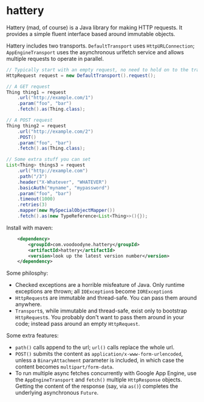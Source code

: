 # hattery

Hattery (mad, of course) is a Java library for making HTTP requests. It provides a simple fluent interface based around immutable objects.
 
Hattery includes two transports. `DefaultTransport` uses `HttpURLConnection`; `AppEngineTransport` uses the asynchronous urlfetch service and allows multiple requests to operate in parallel.
 
```java
// Typically start with an empty request, no need to hold on to the transport
HttpRequest request = new DefaultTransport().request();

// A GET request
Thing thing1 = request
	.url("http://example.com/1")
	.param("foo", "bar")
	.fetch().as(Thing.class);

// A POST request
Thing thing2 = request
	.url("http://example.com/2")
	.POST()
	.param("foo", "bar")
	.fetch().as(Thing.class);

// Some extra stuff you can set
List<Thing> things3 = request
	.url("http://example.com")
	.path("/3")
	.header("X-Whatever", "WHATEVER")
	.basicAuth("myname", "mypassword")
	.param("foo", "bar")
	.timeout(1000)
	.retries(3)
	.mapper(new MySpecialObjectMapper())
	.fetch().as(new TypeReference<List<Thing>>(){});
```

Install with maven:

```xml
	<dependency>
		<groupId>com.voodoodyne.hattery</groupId>
		<artifactId>hattery</artifactId>
		<version>look up the latest version number</version>
	</dependency>
```

Some philosphy:

 * Checked exceptions are a horrible misfeature of Java. Only runtime exceptions are thrown; all `IOException`s become `IORException`s
 * `HttpRequest`s are immutable and thread-safe. You can pass them around anywhere. 
 * `Transport`s, while immutable and thread-safe, exist only to bootstrap `HttpRequest`s. You probably don't want to pass them around in your code; instead pass around an empty `HttpRequest`.
 
Some extra features:

 * `path()` calls append to the url; `url()` calls replace the whole url.
 * `POST()` submits the content as `application/x-www-form-urlencoded`, unless a `BinaryAttachment` parameter is included, in which case the content becomes `multipart/form-data`.
 * To run multiple async fetches concurrently with Google App Engine, use the `AppEngineTransport` and `fetch()` multiple `HttpResponse` objects. Getting the content of the response (say, via `as()`) completes the underlying asynchronous `Future`.